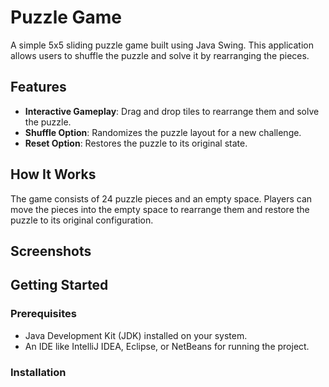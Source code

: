 # Puzzle Game

A simple 5x5 sliding puzzle game built using Java Swing. This application allows users to shuffle the puzzle and solve it by rearranging the pieces.

## Features

- **Interactive Gameplay**: Drag and drop tiles to rearrange them and solve the puzzle.
- **Shuffle Option**: Randomizes the puzzle layout for a new challenge.
- **Reset Option**: Restores the puzzle to its original state.

## How It Works

The game consists of 24 puzzle pieces and an empty space. Players can move the pieces into the empty space to rearrange them and restore the puzzle to its original configuration.

## Screenshots



## Getting Started

### Prerequisites

- Java Development Kit (JDK) installed on your system.
- An IDE like IntelliJ IDEA, Eclipse, or NetBeans for running the project.

### Installation


